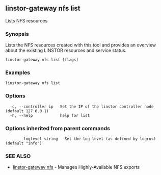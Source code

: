 ## linstor-gateway nfs list

Lists NFS resources

### Synopsis

Lists the NFS resources created with this tool and provides an overview
about the existing LINSTOR resources and service status.

```
linstor-gateway nfs list [flags]
```

### Examples

```
linstor-gateway nfs list
```

### Options

```
  -c, --controller ip   Set the IP of the linstor controller node (default 127.0.0.1)
  -h, --help            help for list
```

### Options inherited from parent commands

```
      --loglevel string   Set the log level (as defined by logrus) (default "info")
```

### SEE ALSO

* [linstor-gateway nfs](linstor-gateway_nfs.md)	 - Manages Highly-Available NFS exports


